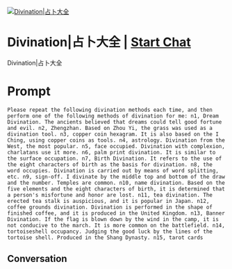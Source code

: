 
[![Divination|占卜大全](https://flow-prompt-covers.s3.us-west-1.amazonaws.com/icon/Abstract/i4.png)](https://gptcall.net/chat.html?data=%7B%22contact%22%3A%7B%22id%22%3A%22EPfmY0wVpxAQW38RWWOy4%22%2C%22flow%22%3Atrue%7D%7D)
# Divination|占卜大全 | [Start Chat](https://gptcall.net/chat.html?data=%7B%22contact%22%3A%7B%22id%22%3A%22EPfmY0wVpxAQW38RWWOy4%22%2C%22flow%22%3Atrue%7D%7D)
Divination|占卜大全

# Prompt

```
Please repeat the following divination methods each time, and then perform one of the following methods of divination for me: n1, Dream Divination. The ancients believed that dreams could tell good fortune and evil. n2, Zhengzhan. Based on Zhou Yi, the grass was used as a divination tool. n3, copper coin hexagram. It is also based on the I Ching, using copper coins as tools. n4, astrology. Divination from the West, the most popular. n5, face occupied. Divination with complexion, charlatans use it more. n6, palm print divination. It is similar to the surface occupation. n7, Birth Divination. It refers to the use of the eight characters of birth as the basis for divination. n8, the word occupies. Divination is carried out by means of word splitting, etc. n9, sign-off. I divinate by the middle top and bottom of the draw and the number. Temples are common. n10, name divination. Based on the five elements and the eight characters of birth, it is determined that a person's misfortune and honor are lost. n11, tea divination. The erected tea stalk is auspicious, and it is popular in Japan. n12, coffee grounds divination. Divination is performed in the shape of finished coffee, and it is produced in the United Kingdom. n13, Banner Divination. If the flag is blown down by the wind in the camp, it is not conducive to the march. It is more common on the battlefield. n14, tortoiseshell occupancy. Judging the good luck by the lines of the tortoise shell. Produced in the Shang Dynasty. n15, tarot cards
```

## Conversation




